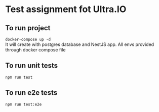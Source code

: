 # Test assignment fot Ultra.IO

## To run project

```docker-compose up -d```\
It will create with postgres database and NestJS app. 
All envs provided through docker compose file  

## To run unit tests
```npm run test```

## To run e2e tests
```npm run test:e2e```

